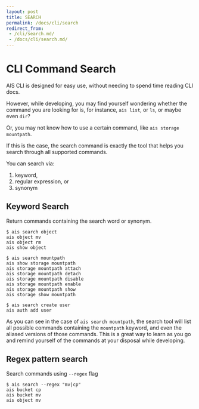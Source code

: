 ```yaml
---
layout: post
title: SEARCH
permalink: /docs/cli/search
redirect_from:
 - /cli/search.md/
 - /docs/cli/search.md/
---
```


# CLI Command Search

AIS CLI is designed for easy use, without needing to spend time reading CLI docs.

However, while developing, you may find yourself wondering whether the command you are looking for is, for instance, `ais list`, or `ls`, or maybe even `dir`?

Or, you may not know how to use a certain command, like `ais storage mountpath`. 

If this is the case, the search command is exactly the tool that helps you search through all supported commands.

You can search via:
1. keyword,
2. regular expression, or
3. synonym

## Keyword Search

Return commands containing the search word or synonym.

```command
$ ais search object
ais object mv
ais object rm
ais show object

$ ais search mountpath
ais show storage mountpath
ais storage mountpath attach
ais storage mountpath detach
ais storage mountpath disable
ais storage mountpath enable
ais storage mountpath show
ais storage show mountpath

$ ais search create user
ais auth add user
```

As you can see in the case of `ais search mountpath`, the search tool will list all possible commands containing the `mountpath` keyword, and even the aliased versions of those commands. This is a great way to learn as you go and remind yourself of the commands at your disposal while developing.

## Regex pattern search

Search commands using `--regex` flag

```command
$ ais search --regex "mv|cp"
ais bucket cp
ais bucket mv
ais object mv
```
